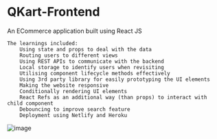 # QKart-Frontend
An ECommerce application built using React JS

    The learnings included:
        Using state and props to deal with the data
        Routing users to different views
        Using REST APIs to communicate with the backend
        Local storage to identify users when revisiting
        Utilising component lifecycle methods effectively
        Using 3rd party library for easily prototyping the UI elements
        Making the website responsive
        Conditionally rendering UI elements
        React Refs as an additional way (than props) to interact with child component
        Debouncing to improve search feature
        Deployment using Netlify and Heroku

![image](https://user-images.githubusercontent.com/72538704/184505434-10eabe78-3f1c-49df-90a9-cbe86f314632.png)
